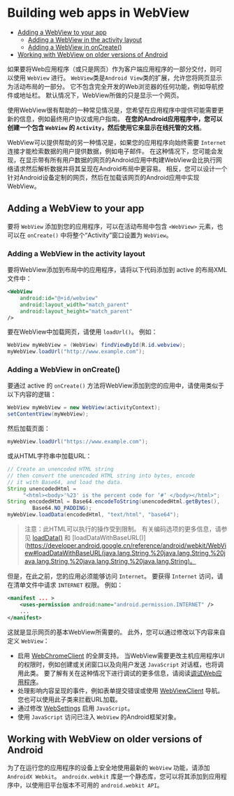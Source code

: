 # Building web apps in WebView

* [Adding a WebView to your app](#AddingaWebViewtoyourapp)
  * [Adding a WebView in the activity layout](#AddingaWebViewintheactivitylayout)
  * [Adding a WebView in onCreate()](#AddingaWebViewinonCreate)
* [Working with WebView on older versions of Android](#WorkingwithWebViewonolderversionsofAndroid)

如果要将Web应用程序（或只是网页）作为客户端应用程序的一部分交付，则可以使用 `WebView` 进行。 `WebView`类是`Android View`类的扩展，允许您将网页显示为活动布局的一部分。 它不包含完全开发的Web浏览器的任何功能，例如导航控件或地址栏。 默认情况下，WebView所做的只是显示一个网页。

使用WebView很有帮助的一种常见情况是，您希望在应用程序中提供可能需要更新的信息，例如最终用户协议或用户指南。 **在您的Android应用程序中，您可以创建一个包含 `WebView` 的 `Activity`，然后使用它来显示在线托管的文档**。

WebView可以提供帮助的另一种情况是，如果您的应用程序向始终需要 `Internet` 连接才能检索数据的用户提供数据，例如电子邮件。 在这种情况下，您可能会发现，在显示带有所有用户数据的网页的Android应用中构建WebView会比执行网络请求然后解析数据并将其呈现在Android布局中更容易。 相反，您可以设计一个针对Android设备定制的网页，然后在加载该网页的Android应用中实现WebView。

## <a name="AddingaWebViewtoyourapp">Adding a WebView to your app<a/>

要将 `WebView` 添加到您的应用程序，可以在活动布局中包含 `<WebView>` 元素，也可以在 `onCreate()` 中将整个“Activity”窗口设置为 `WebView`。

### <a name="AddingaWebViewintheactivitylayout">Adding a WebView in the activity layout<a/>

要将WebView添加到布局中的应用程序，请将以下代码添加到 active 的布局XML文件中：

```xml
<WebView
    android:id="@+id/webview"
    android:layout_width="match_parent"
    android:layout_height="match_parent"
/>
```

要在WebView中加载网页，请使用 `loadUrl()`。 例如：

```java
WebView myWebView = (WebView) findViewById(R.id.webview);
myWebView.loadUrl("http://www.example.com");
```

### <a name="AddingaWebViewinonCreate">Adding a WebView in onCreate()<a/>

要通过 active 的 `onCreate()` 方法将WebView添加到您的应用中，请使用类似于以下内容的逻辑：

```java
WebView myWebView = new WebView(activityContext);
setContentView(myWebView);
```

然后加载页面：

```java
myWebView.loadUrl("https://www.example.com");
```

或从HTML字符串中加载URL：

```java
// Create an unencoded HTML string
// then convert the unencoded HTML string into bytes, encode
// it with Base64, and load the data.
String unencodedHtml =
     "<html><body>'%23' is the percent code for ‘#‘ </body></html>";
String encodedHtml = Base64.encodeToString(unencodedHtml.getBytes(),
        Base64.NO_PADDING);
myWebView.loadData(encodedHtml, "text/html", "base64");
```

> 注意：此HTML可以执行的操作受到限制。 有关编码选项的更多信息，请参见 [loadData()](https://developer.android.google.cn/reference/android/webkit/WebView#loadData(java.lang.String,%20java.lang.String,%20java.lang.String)) 和 [loadDataWithBaseURL()](https://developer.android.google.cn/reference/android/webkit/WebView#loadDataWithBaseURL(java.lang.String,%20java.lang.String,%20java.lang.String,%20java.lang.String,%20java.lang.String)。

但是，在此之前，您的应用必须能够访问 `Internet`。 要获得 `Internet` 访问，请在清单文件中请求 `INTERNET` 权限。 例如：

```xml
<manifest ... >
    <uses-permission android:name="android.permission.INTERNET" />
    ...
</manifest>
```

这就是显示网页的基本WebView所需要的。 此外，您可以通过修改以下内容来自定义 `WebView`：

* 启用 [WebChromeClient](https://developer.android.google.cn/reference/android/webkit/WebChromeClient) 的全屏支持。 当WebView需要更改主机应用程序UI的权限时，例如创建或关闭窗口以及向用户发送 `JavaScript` 对话框，也将调用此类。 要了解有关在这种情况下进行调试的更多信息，请阅读[调试Web应用程序](https://developer.android.google.cn/guide/webapps/debugging)。
* 处理影响内容呈现的事件，例如表单提交错误或使用 [WebViewClient](https://developer.android.google.cn/reference/android/webkit/WebViewClient) 导航。 您也可以使用此子类来拦截URL加载。
* 通过修改 [WebSettings](https://developer.android.google.cn/reference/android/webkit/WebSettings) 启用 `JavaScript`。
* 使用 `JavaScript` 访问已注入 `WebView` 的Android框架对象。

## <a name="WorkingwithWebViewonolderversionsofAndroid">Working with WebView on older versions of Android<a/>

为了在运行您的应用程序的设备上安全地使用最新的 `WebView` 功能，请添加 `AndroidX Webkit`。 `androidx.webkit` 库是一个静态库，您可以将其添加到应用程序中，以使用旧平台版本不可用的 `android.webkit API`。


